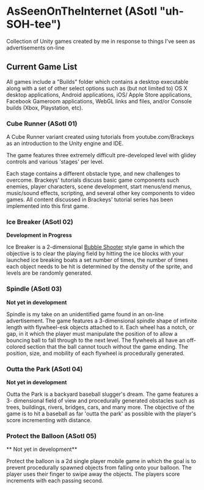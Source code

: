 # AsSeenOnTheInternet (ASotI "uh-SOH-tee")
Collection of Unity games created by me in response to things I've seen as 
advertisements on-line

## Current Game List
All games include a "Builds" folder which contains a desktop executable along 
with a set of other select options such as (but not limited to) OS X desktop 
applications, Android applications, iOS/ Apple Store applications, Facebook 
Gameroom applications, WebGL links and files, and/or Console builds (Xbox, 
Playstation, etc).

### Cube Runner (ASotI 01)
A Cube Runner variant created using tutorials from youtube.com/Brackeys as an 
introduction to the Unity engine and IDE.

The game features three extremely difficult pre-developed level with glidey 
controls and various 'stages' per level.

Each stage contains a different obstacle type, and new challenges to overcome.
Brackeys' tutorials discuss basic game components such enemies, player 
characters, scene development, start menus/end menus, music/sound effects, 
scripting, and several other key components to video games.  All content 
discussed in Brackeys' tutorial series has been implemented into this first 
game.

### Ice Breaker (ASotI 02)
**Development in Progress**

Ice Breaker is a 2-dimensional [Bubble Shooter](http://www.bubblegame.org/) style game in which the 
objective is to clear the playing field by hitting the ice blocks with your 
launched ice breaking boats a set number of times, the number of times each 
object needs to be hit is determined by the density of the sprite, and levels 
are be randomly generated.

### Spindle (ASotI 03)
**Not yet in development**

Spindle is my take on an unidentified game found in an on-line advertisement.
The game features a 3-dimensional spindle shape of infinite length with 
flywheel-esk objects attached to it.  Each wheel has a notch, or gap, in it 
which the player must manipulate the position of to allow a bouncing ball to 
fall through to the next level.  The flywheels all have an off-colored section 
that the ball cannot touch without the game ending.  The position, size, and 
mobility of each flywheel is procedurally generated.

### Outta the Park (ASotI 04)
**Not yet in development**

Outta the Park is a backyard baseball slugger's dream.  The game features a 3-
dimensional field of view and procedurally generated obstacles such as trees, 
buildings, rivers, bridges, cars, and many more.  The objective of the game is 
to hit a baseball as far 'outta the park' as possible with the player's score 
incrementing with distance.  

### Protect the Balloon (ASotI 05)
** Not yet in development**

Protect the balloon is a 2d single player mobile game in which the goal is to 
prevent procedurally spawned objects from falling onto your balloon.  The 
player uses their finger to swipe away the objects.  The players score 
increments with each passing second.